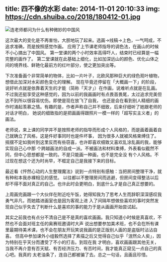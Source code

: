 title: 四不像的水彩
date: 2014-11-01 20:10:33
img: https://cdn.shuiba.co/2018/180412-01.jpg
---

![连老师都问为什么有种微妙的中国风](https://cdn.shuiba.co/2018/180412-01.jpg)

这次最大的变化是不再害怕，大胆地玩了起来。选画→线稿→上色，一气呵成，不追求准确，而是按照感觉作画。
应用了上节课老师指导的调色法，在画山的时候不小心搞出了中国风。
第一堂课的两个小时效率高得吓人，结束时已经算是一幅完整的画作了。
第二堂课就在此基础上细化，比如加深远山的颜色、优化山体之间的境界线、鲜艳化最前方的红叶部分，使之更加突出等。

下次准备画个非常简单的物体，比如一片叶子，北欧风那种巨大的绿色观叶植物，想借此加深对水彩颜色变化的理解。
现在毕竟还停留在「大概画一下」的阶段，说好听点就是依靠着天生的才能（简称「天才」）在作画，说难听点就是在乱画。
不过我还挺享受这种感觉的，因为以前的我画画时有点畏首畏尾，太过追求完美但达不到所以很容易忧伤。即使是现在放飞了自我，
也还是会在看到别人精细的画作时涌起羡慕之情。有趣的是，作者声称自己并不细致，后来仔细听了她跟老师的对话才明白，
她说的细致指的是把画画得跟照片一模一样的「超写实主义者」的画法。

老师说，来上课的同学并不是按照老师的指导而形成个人风格的，而是画着画着自己就确立了风格，这是件好事同时也是件坏事，
因为很多人就被风格束缚住了。摇摆不定如我听到这里反而有些窃喜，也许即喜欢细致又喜欢乱涂乱画的我，能够实现自己心中那
个跨越画法的自成一派。不被画法和材料束缚，外表看似截然不同，但中心思想都是一致的。不是只能画一种画，也不是完全没
有个人风格。不过现在想这个还为时尚早，不框定自己是我接下来的目标。

最近看《怦然心动的人生整理魔法》说到一点特别有感触：当把房间整理干净，就有种和本我赤裸相见的感觉。
以往都以不整理房间而逃避，但房间变得整洁以后却不得不面对真正的自己。也许此时会更明白，到底什么才是自己真正想要的。

上周画完画跟一个大伙伴在附近吃午饭，她得知我为了思考人生而辞职深深感叹我勇气非凡，而她踏进画室也是因为客观上进
入了间隔年想做些喜欢的事时突然发现自己似乎失去了判断什么是喜欢的事的能力于是从画画开始尝试起。

其实之前我也有点分不清自己是不是真的喜欢画画。我只知道小时候是真喜欢，不然也不会面对班主任的奥赛班邀请时大声
说出想要参加美术班，也不会在所有课里最期待美术课，也不会在朋友开玩笑说我画的是正版别人画的是盗版时沾沾自喜。
但高中参加课外小组毅然选择了素描之后又觉得自己似乎「泯然众人矣」，因为特别在乎天分而遭受了不小的打击。到现在我
才明白，喜欢画画跟其他无关，当我不再介意有否天赋、有否经济压力、有否时间，我才能真正窥见一点自己的真心吧。我真的
太老油条了，连自己都被骗了去。总之一句话，且画且珍惜。






